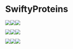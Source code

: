 # SwiftyProteins

![](https://github.com/jschotte/SwiftyProteins/blob/master/screenshots/1.png?raw=true)![](https://github.com/jschotte/SwiftyProteins/blob/master/screenshots/2.png?raw=true)![](https://github.com/jschotte/SwiftyProteins/blob/master/screenshots/3.png?raw=true)

![](https://github.com/jschotte/SwiftyProteins/blob/master/screenshots/4.png?raw=true)![](https://github.com/jschotte/SwiftyProteins/blob/master/screenshots/5.png?raw=true)![](https://github.com/jschotte/SwiftyProteins/blob/master/screenshots/6.png?raw=true)

![](https://github.com/jschotte/SwiftyProteins/blob/master/screenshots/7.png?raw=true)![](https://github.com/jschotte/SwiftyProteins/blob/master/screenshots/8.png?raw=true)![](https://github.com/jschotte/SwiftyProteins/blob/master/screenshots/9.png?raw=true)

